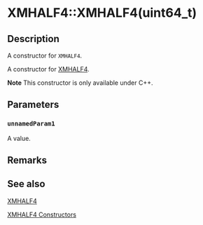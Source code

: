 # XMHALF4::XMHALF4(uint64_t)

## Description

A constructor for `XMHALF4`.

A constructor for [XMHALF4](https://learn.microsoft.com/windows/desktop/api/directxpackedvector/ns-directxpackedvector-xmhalf4).

**Note** This constructor is only available under C++.

## Parameters

### `unnamedParam1`

A value.

## Remarks

## See also

[XMHALF4](https://learn.microsoft.com/windows/desktop/api/directxpackedvector/ns-directxpackedvector-xmhalf4)

[XMHALF4 Constructors](https://learn.microsoft.com/windows/desktop/dxmath/xmhalf4-ctor)